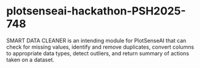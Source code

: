 # plotsenseai-hackathon-PSH2025-748
SMART DATA CLEANER is an intending module for PlotSenseAI that can check for missing values, identify and remove duplicates, convert columns to appropriate data types, detect outliers, and return summary of actions taken on a dataset.  
